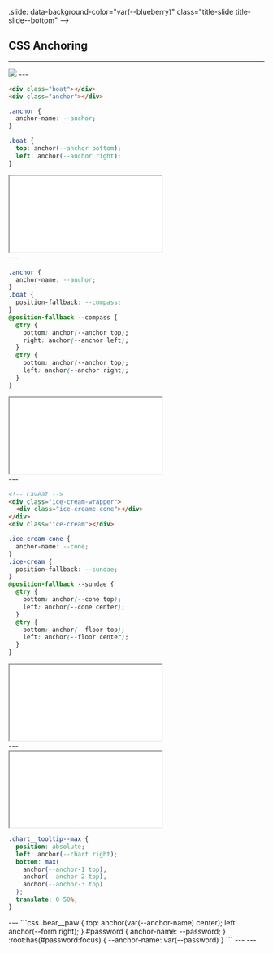 .slide: data-background-color="var(--blueberry)" class="title-slide title-slide--bottom" -->
## CSS Anchoring
---
<!-- .slide: data-background-color="var(--citric)" -->
<img src="/tpac-2022/assets/tooltip-anatomy.png" />
---
<!-- .slide: data-background-color="var(--off-white)" -->
<div class="code-split">

<div class="code-stack">

```html
<div class="boat"></div>
<div class="anchor"></div>
```

```css
.anchor {
  anchor-name: --anchor;
}

.boat {
  top: anchor(--anchor bottom);
  left: anchor(--anchor right);
}
```
</div>

<iframe class="demo-embed" src="/demos/css-anchoring/basic-boat"></iframe>

</div>
---
<!-- .slide: data-background-color="var(--selective)" -->
<div class="code-split">

<div class="code-stack">

```css
.anchor {
  anchor-name: --anchor;
}
.boat {
  position-fallback: --compass;
}
@position-fallback --compass {
  @try {
    bottom: anchor(--anchor top);
    right: anchor(--anchor left);
  }
  @try {
    bottom: anchor(--anchor top);
    left: anchor(--anchor right);
  }
}
```
</div>

<iframe class="demo-embed" src="/demos/css-anchoring/fallback-boat"></iframe>

</div>
---
<!-- .slide: data-background-color="var(--fuschia)" -->
<div class="code-split">

<div class="code-stack">

```html
<!-- Caveat -->
<div class="ice-cream-wrapper">
  <div class="ice-creame-cone"></div>
</div>
<div class="ice-cream"></div>
```

```css
.ice-cream-cone {
  anchor-name: --cone;
}
.ice-cream {
  position-fallback: --sundae;
}
@position-fallback --sundae {
  @try {
    bottom: anchor(--cone top);
    left: anchor(--cone center);
  }
  @try {
    bottom: anchor(--floor top);
    left: anchor(--floor center);
  }
}
```
</div>

<iframe class="demo-embed" src="/demos/css-anchoring/fallback-ice-cream"></iframe>

</div>
---
<!-- .slide: data-background-color="var(--fuschia)" -->
<div class="code-split code-split--inverted">

<iframe class="demo-embed" src="/demos/css-anchoring/sushi-charts"></iframe>

<div class="code-stack">

```css
.chart__tooltip--max {
  position: absolute;
  left: anchor(--chart right);
  bottom: max(
    anchor(--anchor-1 top),
    anchor(--anchor-2 top),
    anchor(--anchor-3 top)
  );
  translate: 0 50%;
}
```

</div>

</div>
---
<!-- .slide: data-background-color="var(--chateau)" -->
```css
.bear__paw {
  top: anchor(var(--anchor-name) center);
  left: anchor(--form right);
}
#password {
  anchor-name: --password;
}
:root:has(#password:focus) {
  --anchor-name: var(--password)
} 
```
---
<!-- .slide: data-background-iframe="/demos/css-anchoring/bear-form" -->
---
<!-- End Section